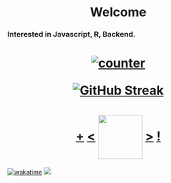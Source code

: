 <h1 align="center">Welcome</h1>

<h3>

Interested in **Javascript, R**, Backend.
  

<h1 align="center">

[![counter](https://count.chiya.dev/get/@Pufikas?theme=rule34)](https://count.chiya.dev/)

[![GitHub Streak](https://streak-stats.demolab.com?user=Pufikas&theme=violet-dark&border_radius=4&date_format=j%2Fn%5B%2FY%5D)](https://git.io/streak-stats)

  <h1 align="center"> <a href="https://octo-ring.com/register">+</a> <a href="https://octo-ring.com/p/Pufikas/prev"><</a> <a href="https://octo-ring.com/">
<img align="center" src="https://media.discordapp.net/attachments/856404208445292545/995328704580431962/octa.png" height="100px"></a> <a href="https://octo-ring.com/p/Pufikas/next">></a> <a href="https://octo-ring.com/p/Pufikas/random">!</a>
</h1>
</h1>
  
[![wakatime](https://wakatime.com/badge/user/3ce640bc-29d5-41a9-b18c-6edb03cabfff.svg)](https://wakatime.com/@3ce640bc-29d5-41a9-b18c-6edb03cabfff)
![](https://dcbadge.vercel.app/api/shield/320148009759277056?style=clean)
  
</h1>

